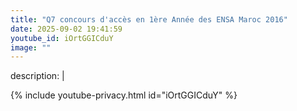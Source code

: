 ```yaml
---
title: "Q7 concours d'accès en 1ère Année des ENSA Maroc 2016"
date: 2025-09-02 19:41:59 
youtube_id: iOrtGGICduY
image: ""
---
```

description: |
  
{% include youtube-privacy.html id="iOrtGGICduY" %}
